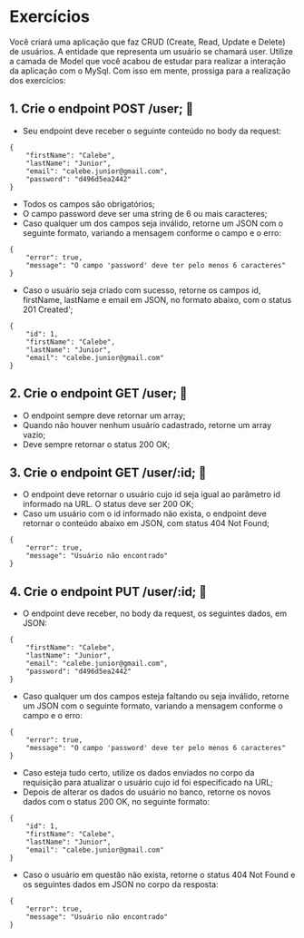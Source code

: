 # Exercícios

Você criará uma aplicação que faz CRUD (Create, Read, Update e Delete) de usuários. A entidade que representa um usuário se chamará user.
Utilize a camada de Model que você acabou de estudar para realizar a interação da aplicação com o MySql.
Com isso em mente, prossiga para a realização dos exercícios:

## 1. Crie o endpoint POST /user; 🚀
* Seu endpoint deve receber o seguinte conteúdo no body da request:

```
{
	"firstName": "Calebe",
	"lastName": "Junior",
	"email": "calebe.junior@gmail.com",
	"password": "d496d5ea2442"
}
```

* Todos os campos são obrigatórios;
* O campo password deve ser uma string de 6 ou mais caracteres;
* Caso qualquer um dos campos seja inválido, retorne um JSON com o seguinte formato, variando a mensagem conforme o campo e o erro:

```
{
	"error": true,
	"message": "O campo 'password' deve ter pelo menos 6 caracteres"
}
```

* Caso o usuário seja criado com sucesso, retorne os campos id, firstName, lastName e email em JSON, no formato abaixo, com o status 201 Created';

```
{
	"id": 1,
	"firstName": "Calebe",
	"lastName": "Junior",
	"email": "calebe.junior@gmail.com"
}
```

## 2. Crie o endpoint GET /user; 🚀

* O endpoint sempre deve retornar um array;
* Quando não houver nenhum usuário cadastrado, retorne um array vazio;
* Deve sempre retornar o status 200 OK;

## 3. Crie o endpoint GET /user/:id; 🚀

* O endpoint deve retornar o usuário cujo id seja igual ao parâmetro id informado na URL. O status deve ser 200 OK;
* Caso um usuário com o id informado não exista, o endpoint deve retornar o conteúdo abaixo em JSON, com status 404 Not Found;

```
{
	"error": true,
	"message": "Usuário não encontrado"
}
```

## 4. Crie o endpoint PUT /user/:id; 🚀

* O endpoint deve receber, no body da request, os seguintes dados, em JSON:

```
{
	"firstName": "Calebe",
	"lastName": "Junior",
	"email": "calebe.junior@gmail.com",
	"password": "d496d5ea2442"
}
```

* Caso qualquer um dos campos esteja faltando ou seja inválido, retorne um JSON com o seguinte formato, variando a mensagem conforme o campo e o erro:

```
{
	"error": true,
	"message": "O campo 'password' deve ter pelo menos 6 caracteres"
}
```

* Caso esteja tudo certo, utilize os dados enviados no corpo da requisição para atualizar o usuário cujo id foi especificado na URL;
* Depois de alterar os dados do usuário no banco, retorne os novos dados com o status 200 OK, no seguinte formato:

```
{
	"id": 1,
	"firstName": "Calebe",
	"lastName": "Junior",
	"email": "calebe.junior@gmail.com"
}
```

* Caso o usuário em questão não exista, retorne o status 404 Not Found e os seguintes dados em JSON no corpo da resposta:

```
{
	"error": true,
	"message": "Usuário não encontrado"
}
```